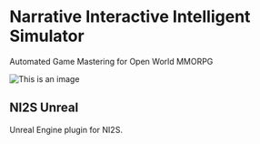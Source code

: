 # Narrative Interactive Intelligent Simulator
Automated Game Mastering for Open World MMORPG

![This is an image](/../../../../github/docs/blob/main/assets/images/work-in-progress.png)

## NI2S Unreal
Unreal Engine plugin for NI2S.
